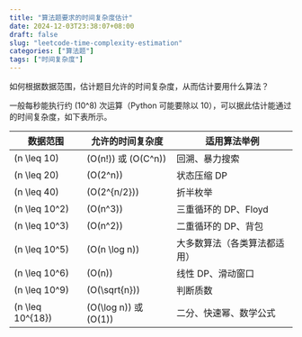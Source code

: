 ```yaml
---
title: "算法题要求的时间复杂度估计"
date: 2024-12-03T23:38:07+08:00
draft: false
slug: "leetcode-time-complexity-estimation"
categories: ["算法题"]
tags: ["时间复杂度"]
---
```


如何根据数据范围，估计题目允许的时间复杂度，从而估计要用什么算法？

一般每秒能执行约 \(10^8\) 次运算（Python 可能要除以 10），可以据此估计能通过的时间复杂度，如下表所示。

<!--more-->

| 数据范围           | 允许的时间复杂度          | 适用算法举例                 |
| ------------------ | ------------------------- | ---------------------------- |
| \(n \leq 10\)      | \(O(n!)\) 或 \(O(C^n)\)   | 回溯、暴力搜索               |
| \(n \leq 20\)      | \(O(2^n)\)                | 状态压缩 DP                  |
| \(n \leq 40\)      | \(O(2^{n/2})\)            | 折半枚举                     |
| \(n \leq 10^2\)    | \(O(n^3)\)                | 三重循环的 DP、Floyd         |
| \(n \leq 10^3\)    | \(O(n^2)\)                | 二重循环的 DP、背包          |
| \(n \leq 10^5\)    | \(O(n \log n)\)           | 大多数算法（各类算法都适用） |
| \(n \leq 10^6\)    | \(O(n)\)                  | 线性 DP、滑动窗口            |
| \(n \leq 10^9\)    | \(O(\sqrt{n})\)           | 判断质数                     |
| \(n \leq 10^{18}\) | \(O(\log n)\) 或 \(O(1)\) | 二分、快速幂、数学公式       |
